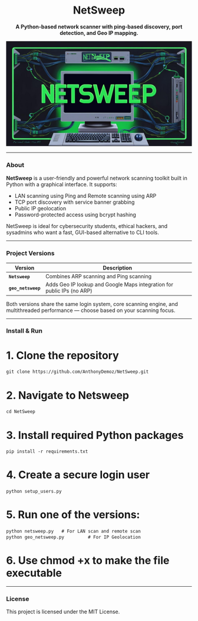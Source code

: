 <div align="center">

# NetSweep  
**A Python-based network scanner with ping-based discovery, port detection, and Geo IP mapping.**

![netsweep-banner](docs/netsweeplgo.jpg)

</div>

---

### About

**NetSweep** is a user-friendly and powerful network scanning toolkit built in Python with a graphical interface. It supports:

- LAN scanning using Ping and Remote scanning using ARP
- TCP port discovery with service banner grabbing
- Public IP geolocation
- Password-protected access using bcrypt hashing

NetSweep is ideal for cybersecurity students, ethical hackers, and sysadmins who want a fast, GUI-based alternative to CLI tools.

---

### Project Versions

| Version              | Description                                                                 |
|----------------------|-----------------------------------------------------------------------------|
| **`Netsweep`** | Combines ARP scanning and Ping scanning    |
| **`geo_netsweep`**       | Adds Geo IP lookup and Google Maps integration for public IPs (no ARP)     |

Both versions share the same login system, core scanning engine, and multithreaded performance — choose based on your scanning focus.

---

### Install & Run

# 1. Clone the repository
```
git clone https://github.com/AnthonyDemoz/NetSweep.git
```
# 2. Navigate to Netsweep
```
cd NetSweep
```
# 3. Install required Python packages
```
pip install -r requirements.txt
```
# 4. Create a secure login user
```
python setup_users.py
```
# 5. Run one of the versions:
```
python netsweep.py   # For LAN scan and remote scan
python geo_netsweep.py         # For IP Geolocation
```
# 6. Use chmod +x to make the file executable
---
### License

This project is licensed under the MIT License.

